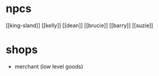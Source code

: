 # npcs
[[king-sland]]
[[kelly]]
[[dean]]
[[brucie]]
[[barry]]
[[suzie]]

# shops
- merchant (low level goods)